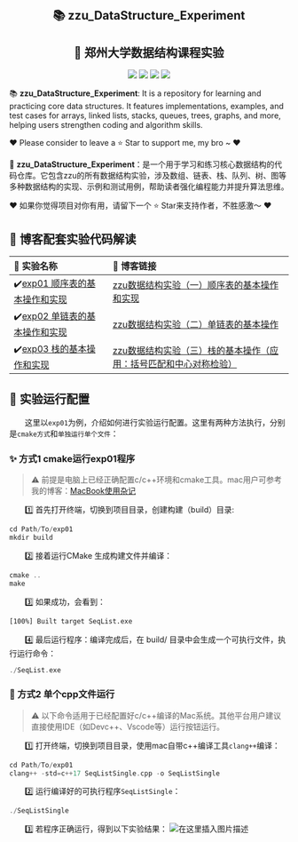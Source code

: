 <div align="center">
  <p align="center">
    <h2>📚 zzu_DataStructure_Experiment</h2>
    <h2>🐑 郑州大学数据结构课程实验</h2>
</p>
  <div align='center'>
      <img src=https://img.shields.io/badge/Language-C++-brightgreen.svg >
      <img src=https://img.shields.io/github/forks/haozheguo/zzu_DataStructure_Experiment.svg?style=dark >
      <img src=https://img.shields.io/github/stars/haozheguo/zzu_DataStructure_Experiment.svg?style=dark >
      <img src=https://img.shields.io/badge/License-Apache-turquoise.svg >
  </div>
</div>

📚 **zzu\_DataStructure\_Experiment**: It is a repository for learning and practicing core data structures. It features implementations, examples, and test cases for arrays, linked lists, stacks, queues, trees, graphs, and more, helping users strengthen coding and algorithm skills.

♥️ Please consider to leave a ⭐️ Star to support me, my bro ~ ♥️

🐑 **zzu\_DataStructure\_Experiment**：是一个用于学习和练习核心数据结构的代码仓库。它包含zzu的所有数据结构实验，涉及数组、链表、栈、队列、树、图等多种数据结构的实现、示例和测试用例，帮助读者强化编程能力并提升算法思维。

♥️ 如果你觉得项目对你有用，请留下一个 ⭐️ Star来支持作者，不胜感激～ ♥️

## 🎨 博客配套实验代码解读

| 📖 实验名称                                                                                                               | 📖 博客链接                                                                                                                        |
| :------------------------------------------------------------------------------------------------------------------------ | :--------------------------------------------------------------------------------------------------------------------------------- |
| ✔️[exp01 顺序表的基本操作和实现](https://github.com/haozheguo/zzu_DataStructure_Experiment/tree/main/exp01) | [zzu数据结构实验（一）顺序表的基本操作和实现](https://blog.csdn.net/qq_60587145/article/details/152922364?spm=1001.2014.3001.5502) |
| ✔️[exp02 单链表的基本操作和实现](https://github.com/haozheguo/zzu_DataStructure_Experiment/tree/main/exp02) | [zzu数据结构实验（二）单链表的基本操作](https://blog.csdn.net/qq_60587145/article/details/153042030?spm=1001.2014.3001.5502) |
| ✔️[exp03 栈的基本操作和实现](https://github.com/haozheguo/zzu_DataStructure_Experiment/tree/main/exp03) | [zzu数据结构实验（三）栈的基本操作（应用：括号匹配和中心对称检验）](https://blog.csdn.net/qq_60587145/article/details/153139975?spm=1011.2415.3001.5331) |

## 💫 实验运行配置

&emsp;&emsp;这里以`exp01`为例，介绍如何进行实验运行配置。这里有两种方法执行，分别是`cmake方式`和`单独运行单个文件`：

### ✨ 方式1 cmake运行exp01程序

> ⚠️ 前提是电脑上已经正确配置c/c++环境和cmake工具。mac用户可参考我的博客：[MacBook使用杂记](https://blog.csdn.net/qq_60587145/article/details/152934108?sharetype=blogdetail&sharerId=152934108&sharerefer=PC&sharesource=qq_60587145&spm=1011.2480.3001.8118)

&emsp;&emsp;1️⃣ 首先打开终端，切换到项目目录，创建构建（build）目录:

```cpp
cd Path/To/exp01
mkdir build
```

&emsp;&emsp;2️⃣  接着运行CMake 生成构建文件并编译：

```cpp
cmake ..
make
```

&emsp;&emsp;3️⃣ 如果成功，会看到：

```bash
[100%] Built target SeqList.exe
```

&emsp;&emsp;4️⃣ 最后运行程序：编译完成后，在 build/ 目录中会生成一个可执行文件，执行运行命令：

```cpp
./SeqList.exe
```

### 🧠 方式2 单个cpp文件运行

> ⚠️ 以下命令适用于已经配置好c/c++编译的Mac系统。其他平台用户建议直接使用IDE（如Devc++、Vscode等）运行按钮运行。

&emsp;&emsp;1️⃣  打开终端，切换到项目目录，使用mac自带c++编译工具`clang++`编译：

```cpp
cd Path/To/exp01
clang++ -std=c++17 SeqListSingle.cpp -o SeqListSingle
```

&emsp;&emsp;2️⃣ 运行编译好的可执行程序`SeqListSingle`：

```cpp
./SeqListSingle
```

&emsp;&emsp;3️⃣ 若程序正确运行，得到以下实验结果：
![在这里插入图片描述](https://i-blog.csdnimg.cn/direct/01687137d0814a9fbad75aa1b824549c.png)

